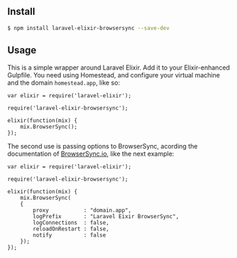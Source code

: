 ## Install


```sh
$ npm install laravel-elixir-browsersync --save-dev
```

## Usage

This is a simple wrapper around Laravel Elixir. Add it to your Elixir-enhanced Gulpfile. You need using Homestead, and configure your virtual machine and the domain `homestead.app`, like so: 

```
var elixir = require('laravel-elixir');

require('laravel-elixir-browsersync');

elixir(function(mix) {
	mix.BrowserSync();
});
```

The second use is passing options to BrowserSync, acording the documentation of [BrowserSync.io](http://www.browsersync.io/docs/options/), like the next example:

```
var elixir = require('laravel-elixir');

require('laravel-elixir-browsersync');

elixir(function(mix) {
	mix.BrowserSync(
	{
		proxy 			: "domain.app",
        logPrefix		: "Laravel Eixir BrowserSync",
        logConnections	: false,
        reloadOnRestart : false,
        notify 			: false
	});
});
```